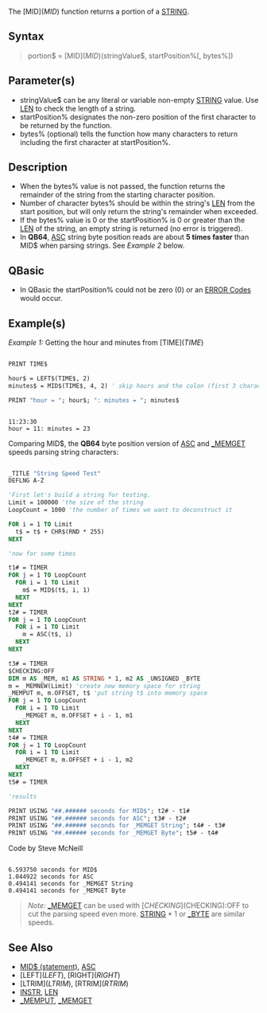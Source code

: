 The [MID$](MID$) function returns a portion of a [STRING](STRING).

## Syntax

>  portion$ = [MID$](MID$)(stringValue$, startPosition%[, bytes%])

## Parameter(s)

* stringValue$ can be any literal or variable non-empty [STRING](STRING) value. Use [LEN](LEN) to check the length of a string.
* startPosition% designates the non-zero position of the first character to be returned by the function.
* bytes% (optional) tells the function how many characters to return including the first character at startPosition%. 

## Description

* When the bytes% value is not passed, the function returns the remainder of the string from the starting character position.
* Number of character bytes% should be within the string's [LEN](LEN) from the start position, but will only return the string's remainder when exceeded.
* If the bytes% value is 0 or the startPosition% is 0 or greater than the [LEN](LEN) of the string, an empty string is returned (no error is triggered).
* In **QB64**, [ASC](ASC) string byte position reads are about **5 times faster** than MID$ when parsing strings. See *Example 2* below.

## QBasic

* In QBasic the startPosition% could not be zero (0) or an [ERROR Codes](ERROR-Codes) would occur.

## Example(s)

*Example 1:* Getting the hour and minutes from [TIME$](TIME$)

```vb

PRINT TIME$

hour$ = LEFT$(TIME$, 2)
minutes$ = MID$(TIME$, 4, 2) ' skip hours and the colon (first 3 characters)

PRINT "hour = "; hour$; ": minutes = "; minutes$ 

``` 

```text

11:23:30
hour = 11: minutes = 23

```

Comparing MID$, the **QB64** byte position version of [ASC](ASC) and [_MEMGET](_MEMGET) speeds parsing string characters:

```vb

_TITLE "String Speed Test"
DEFLNG A-Z

'First let's build a string for testing.
Limit = 100000 'the size of the string
LoopCount = 1000 'the number of times we want to deconstruct it

FOR i = 1 TO Limit
  t$ = t$ + CHR$(RND * 255)
NEXT

'now for some times

t1# = TIMER
FOR j = 1 TO LoopCount
  FOR i = 1 TO Limit
    m$ = MID$(t$, i, 1)
  NEXT
NEXT
t2# = TIMER
FOR j = 1 TO LoopCount
  FOR i = 1 TO Limit
    m = ASC(t$, i)
  NEXT
NEXT

t3# = TIMER
$CHECKING:OFF
DIM m AS _MEM, m1 AS STRING * 1, m2 AS _UNSIGNED _BYTE
m = _MEMNEW(Limit) 'create new memory space for string
_MEMPUT m, m.OFFSET, t$ 'put string t$ into memory space
FOR j = 1 TO LoopCount
  FOR i = 1 TO Limit
    _MEMGET m, m.OFFSET + i - 1, m1
  NEXT
NEXT
t4# = TIMER
FOR j = 1 TO LoopCount
  FOR i = 1 TO Limit
    _MEMGET m, m.OFFSET + i - 1, m2
  NEXT
NEXT
t5# = TIMER

'results

PRINT USING "##.###### seconds for MID$"; t2# - t1#
PRINT USING "##.###### seconds for ASC"; t3# - t2#
PRINT USING "##.###### seconds for _MEMGET String"; t4# - t3#
PRINT USING "##.###### seconds for _MEMGET Byte"; t5# - t4# 

```
 
Code by Steve McNeill

```text

6.593750 seconds for MID$
1.044922 seconds for ASC
0.494141 seconds for _MEMGET String
0.494141 seconds for _MEMGET Byte

```

>  *Note:* [_MEMGET](_MEMGET) can be used with [$CHECKING]($CHECKING):OFF to cut the parsing speed even more. [STRING](STRING) * 1 or [_BYTE](_BYTE) are similar speeds.

## See Also

* [MID$ (statement)](MID$-(statement)), [ASC](ASC)
* [LEFT$](LEFT$), [RIGHT$](RIGHT$)
* [LTRIM$](LTRIM$), [RTRIM$](RTRIM$) 
* [INSTR](INSTR), [LEN](LEN)
* [_MEMPUT](_MEMPUT), [_MEMGET](_MEMGET) 
